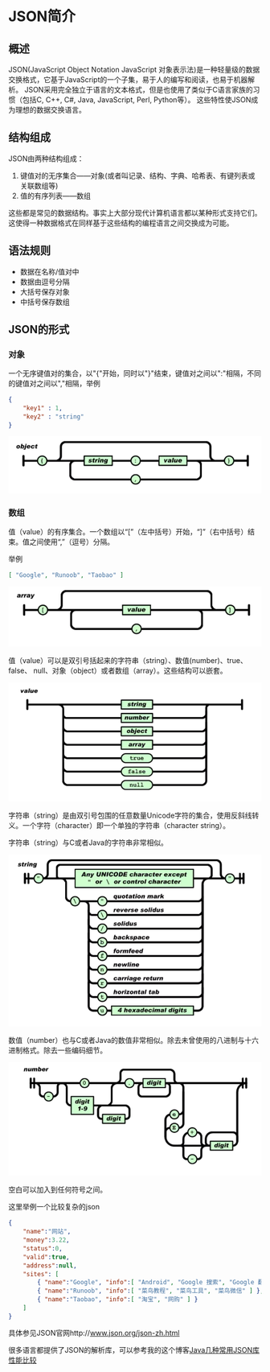 # JSON简介

## 概述

JSON(JavaScript Object Notation JavaScript 对象表示法)是一种轻量级的数据交换格式，它基于JavaScript的一个子集，易于人的编写和阅读，也易于机器解析。 JSON采用完全独立于语言的文本格式，但是也使用了类似于C语言家族的习惯（包括C, C++, C#, Java, JavaScript, Perl, Python等）。 这些特性使JSON成为理想的数据交换语言。



## 结构组成

JSON由两种结构组成：

1. 键值对的无序集合——对象(或者叫记录、结构、字典、哈希表、有键列表或关联数组等)
2. 值的有序列表——数组

这些都是常见的数据结构。事实上大部分现代计算机语言都以某种形式支持它们。这使得一种数据格式在同样基于这些结构的编程语言之间交换成为可能。



## 语法规则

- 数据在名称/值对中
- 数据由逗号分隔
- 大括号保存对象
- 中括号保存数组



## JSON的形式

### 对象

一个无序键值对的集合，以"{"开始，同时以"}"结束，键值对之间以":"相隔，不同的键值对之间以","相隔，举例

```json
{
    "key1" : 1,
    "key2" : "string"
}
```

![object](https://raw.githubusercontent.com/JourWon/image/master/JSON简介/object.png)



### 数组

值（value）的有序集合。一个数组以“[”（左中括号）开始，“]”（右中括号）结束。值之间使用“,”（逗号）分隔。

举例

```json
[ "Google", "Runoob", "Taobao" ]
```

![array](https://raw.githubusercontent.com/JourWon/image/master/JSON简介/array.png)





值（value）可以是双引号括起来的字符串（string）、数值(number)、true、false、 null、对象（object）或者数组（array）。这些结构可以嵌套。

![value](https://raw.githubusercontent.com/JourWon/image/master/JSON简介/value.png)





字符串（string）是由双引号包围的任意数量Unicode字符的集合，使用反斜线转义。一个字符（character）即一个单独的字符串（character string）。

字符串（string）与C或者Java的字符串非常相似。

![string](https://raw.githubusercontent.com/JourWon/image/master/JSON简介/string.png)



数值（number）也与C或者Java的数值非常相似。除去未曾使用的八进制与十六进制格式。除去一些编码细节。

![number](https://raw.githubusercontent.com/JourWon/image/master/JSON简介/number.png)



空白可以加入到任何符号之间。



这里举例一个比较复杂的json

```json
{
    "name":"网站",
    "money":3.22,
    "status":0,
    "valid":true,
    "address":null,
    "sites": [
        { "name":"Google", "info":[ "Android", "Google 搜索", "Google 翻译" ] },
        { "name":"Runoob", "info":[ "菜鸟教程", "菜鸟工具", "菜鸟微信" ] },
        { "name":"Taobao", "info":[ "淘宝", "网购" ] }
    ]
}
```



具体参见JSON官网http://www.json.org/json-zh.html

很多语言都提供了JSON的解析库，可以参考我的这个博客[Java几种常用JSON库性能比较](https://blog.csdn.net/ThinkWon/article/details/94354358)